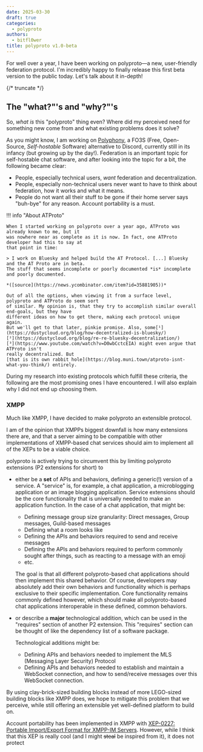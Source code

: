 ```yaml
---
date: 2025-03-30
draft: true
categories:
  - polyproto
authors:
  - bitfl0wer
title: polyproto v1.0-beta
---
```


For well over a year, I have been working on polyproto—a new, user-friendly federation protocol.
I'm incredibly happy to finally release this first beta version to the public today. Let's talk about
it in-depth!

{/* truncate */}

## The "what?"'s and "why?"'s

So, *what is* this "polyproto" thing even? Where did my perceived need for something new come from and
what existing problems does it solve?

As you might know, I am working on [Polyphony](https://github.com/polyphony-chat), a FO3S
(Free, Open-Source, *Self-hostable* Software) alternative to Discord, currently still in its infancy
(but growing up by the day!). Federation is an important topic for self-hostable chat software, and after
looking into the topic for a bit, the following became clear:

- People, especially technical users, *want* federation and decentralization.
- People, especially non-technical users never want to have to think about federation, how it
  works and what it means.
- People do not want all their stuff to be gone if their home server says "buh-bye" for
  any reason. Account portability is a must.

!!! info "About ATProto"

    When I started working on polyproto over a year ago, ATProto was already known to me, but it
    was nowhere near as complete as it is now. In fact, one ATProto developer had this to say at
    that point in time:

    > I work on Bluesky and helped build the AT Protocol. [...] Bluesky and the AT Proto are in beta.
    The stuff that seems incomplete or poorly documented *is* incomplete and poorly documented.

    *([source](https://news.ycombinator.com/item?id=35881905))*

    Out of all the options, when viewing it from a surface level, polyproto and ATProto do seem sort
    of similar. My opinion is, that they try to accomplish similar overall end-goals, but they have
    different ideas on how to get there, making each protocol unique again.
    But we'll get to that later, pinkie promise. Also, some[¹](https://dustycloud.org/blog/how-decentralized-is-bluesky/)
    [²](https://dustycloud.org/blog/re-re-bluesky-decentralization/)
    [³](https://www.youtube.com/watch?v=D0wbCctcEIA) might even argue that ATProto isn't
    really decentralized. But
    [that is its own rabbit hole](https://blog.muni.town/atproto-isnt-what-you-think/) entirely.

During my research into existing protocols which fulfill these criteria, the following are the most promising
ones I have encountered. I will also explain why I did not end up choosing them.

### XMPP

Much like XMPP, I have decided to make polyproto an extensible protocol.

I am of the opinion that XMPPs biggest downfall is how many extensions there are, and that a server
aiming to be compatible with other
implementations of XMPP-based chat services should aim to implement all of the XEPs to be a
viable choice.

polyproto is actively trying to circumvent this by limiting polyproto extensions (P2 extensions for
short) to

- either be a **set** of APIs and behaviors, defining a generic(!) version of a service. A "service"
  is, for example, a chat application, a microblogging application or an image blogging application.
  Service extensions should be the core functionality that is universally needed to make an
  application function. In the case of a chat application, that might be:

  - Defining message group size granularity: Direct messages, Group messages, Guild-based messages
  - Defining what a room looks like
  - Defining the APIs and behaviors required to send and receive messages
  - Defining the APIs and behaviors required to perform commonly sought after things, such as reacting to a message with an emoji
  - etc.

  The goal is that all different polyproto-based chat applications should then implement this shared behavior. Of course, developers
  may absolutely add their own behaviors and functionality which is perhaps exclusive to their specific implementation. Core
  functionality remains commonly defined however, which should make all polyproto-based chat applications interoperable in these
  defined, common behaviors.

- or describe a **major** technological addition, which can be used in the "requires" section of another P2 extension. This "requires"
  section can be thought of like the dependency list of a software package.

  Technological additions might be:
  - Defining APIs and behaviors needed to implement the MLS (Messaging Layer Security) Protocol
  - Defining APIs and behaviors needed to establish and maintain a WebSocket connection, and how to send/receive messages over this
    WebSocket connection.

By using clay-brick-sized building blocks instead of more LEGO-sized building blocks like XMPP does, we hope to mitigate this problem
that we perceive, while still offering an extensible yet well-defined platform to build on.

Account portability has been implemented in XMPP with
[XEP-0227: Portable Import/Export Format for XMPP-IM Servers](https://xmpp.org/extensions/xep-0227.html).
However, while I think that this XEP is really cool (and I might ~~steal~~ be inspired from it), it
does not protect
